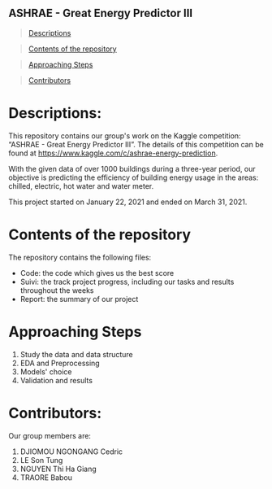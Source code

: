## ASHRAE - Great Energy Predictor III



> [Descriptions](#pd)

> [Contents of the repository](#conte)

> [Approaching Steps](#pd)

> [Contributors](#contri)


<a id="pd"></a>

# Descriptions: 
This repository contains our group's work on the Kaggle competition: “ASHRAE - Great Energy Predictor III”. The details of this competition can be found at https://www.kaggle.com/c/ashrae-energy-prediction.

With the given data of over 1000 buildings during a three-year period, our objective is predicting the efficiency of building energy usage in the areas: chilled, electric, hot water and water meter. 

This project started on January 22, 2021 and ended on March 31, 2021.

<a id="conte"></a>

# Contents of the repository
The repository contains the following files:
- Code: the code which gives us the best score
- Suivi: the track project progress, including our tasks and results throughout the weeks
- Report: the summary of our project

<a id="pd"></a>
# Approaching Steps

1. Study the data and data structure
2. EDA and Preprocessing
3. Models' choice
4. Validation and results

<a id="contri"></a>

# Contributors: 
Our group members are:
1. DJIOMOU NGONGANG Cedric
2. LE Son Tung
3. NGUYEN Thi Ha Giang
4. TRAORE Babou
